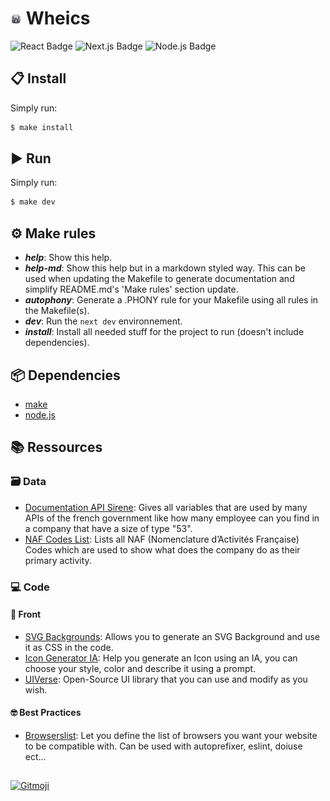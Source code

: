 # <img src="public/images/wheics_logo_transparent.png" width="18px"  /> Wheics

![React Badge](https://img.shields.io/badge/React-v18.2-%2361DAFB?logo=react&logoColor=%2361DAFB)
![Next.js Badge](https://img.shields.io/badge/Next.js-v14-%23000000?logo=next.js&logoColor=000000)
![Node.js Badge](https://img.shields.io/badge/Node.js-v21.6-%23339933?logo=node.js)

## 📋 Install
Simply run:
```bash
$ make install
```

## ▶️ Run
Simply run:
```bash
$ make dev
```

## ⚙️ Make rules
- ***help***:           Show this help.
- ***help-md***:        Show this help but in a markdown styled way. This can be used when updating the Makefile to generate documentation and simplify README.md's 'Make rules' section update.
- ***autophony***:      Generate a .PHONY rule for your Makefile using all rules in the Makefile(s).
- ***dev***:            Run the `next dev` environnement.
- ***install***:        Install all needed stuff for the project to run (doesn't include dependencies).

## 📦 Dependencies
- [make](https://www.gnu.org/software/make/)
- [node.js](https://nodejs.org/en) 

## 📚 Ressources 
### 🗃️ Data
- [Documentation API Sirene](https://www.sirene.fr/static-resources/htm/v_sommaire.htm): Gives all variables that are used by many APIs of the french government like how many employee can you find in a company that have a size of type "53".
- [NAF Codes List](https://www.insee.fr/fr/information/2120875): Lists all NAF (Nomenclature d’Activités Française) Codes which are used to show what does the company do as their primary activity.
### 💻 Code
#### 💄 Front
- [SVG Backgrounds](https://www.svgbackgrounds.com/set/free-svg-backgrounds-and-patterns/): Allows you to generate an SVG Background and use it as CSS in the code.
- [Icon Generator IA](https://www.icongeneratorai.com/): Help you generate an Icon using an IA, you can choose your style, color and describe it using a prompt.
- [UIVerse](https://uiverse.io/): Open-Source UI library that you can use and modify as you wish.
#### 🤓 Best Practices
- [Browserslist](https://browsersl.ist/): Let you define the list of browsers you want your website to be compatible with. Can be used with autoprefixer, eslint, doiuse ect...

##
<a href="https://gitmoji.dev">
  <img
    src="https://img.shields.io/badge/gitmoji-%20😜%20😍-FFDD67.svg?style=flat-square"
    alt="Gitmoji"
  />
</a>

